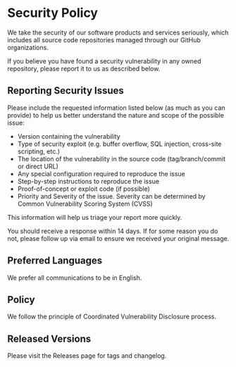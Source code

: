 # Security Policy

We take the security of our software products and services seriously, which includes all source code repositories managed through our GitHub organizations.

If you believe you have found a security vulnerability in any owned repository, please report it to us as described below.


## Reporting Security Issues

Please include the requested information listed below (as much as you can provide) to help us better understand the nature and scope of the possible issue:

  * Version containing the vulnerability
  * Type of security exploit (e.g. buffer overflow, SQL injection, cross-site scripting, etc.)
  * The location of the vulnerability in the source code (tag/branch/commit or direct URL)
  * Any special configuration required to reproduce the issue
  * Step-by-step instructions to reproduce the issue
  * Proof-of-concept or exploit code (if possible)
  * Priority and Severity of the issue. Severity can be determined by Common Vulnerability Scoring System (CVSS)

This information will help us triage your report more quickly.

You should receive a response within 14 days. If for some reason you do not, please follow up via email to ensure we received your original message.


## Preferred Languages

We prefer all communications to be in English.


## Policy

We follow the principle of Coordinated Vulnerability Disclosure process.


## Released Versions

Please visit the Releases page for tags and changelog.

